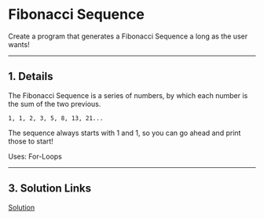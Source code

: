 # Fibonacci Sequence

Create a program that generates a Fibonacci Sequence a long as the user wants!

---

## 1. Details

The Fibonacci Sequence is a series of numbers, by which each number is the sum of the two previous.

```
1, 1, 2, 3, 5, 8, 13, 21...
```
The sequence always starts with 1 and 1, so you can go ahead and print those to start!

Uses: For-Loops

---

## 3. Solution Links
[Solution](./solution.py)